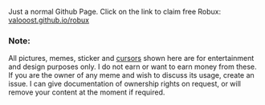 Just a normal Github Page. Click on the link to claim free Robux:
[valooost.github.io/robux](https://valooost.github.io/robux)

### Note:
All pictures, memes, sticker and [cursors](https://www.rw-designer.com/cursor-set/pixel-cur) shown here are for entertainment and design purposes only. I do not earn or want to earn money from these. If you are the owner of any meme and wish to discuss its usage, create an issue. I can give documentation of ownership rights on request, or will remove your content at the moment if required.
